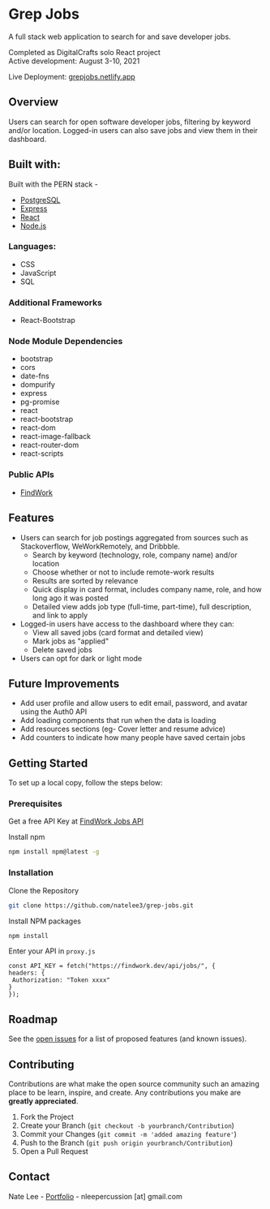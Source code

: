 # Grep Jobs
A full stack web application to search for and save developer jobs. 

Completed as DigitalCrafts solo React project <br/>
Active development: August 3-10, 2021

Live Deployment: [grepjobs.netlify.app](grepjobs.netlify.app)
## Overview
Users can search for open software developer jobs, filtering by keyword and/or location. Logged-in users can also save jobs and view them in their dashboard.
## Built with:
Built with the PERN stack - 
* [PostgreSQL](https://www.postgresql.org/)
* [Express](https://expressjs.com/)
* [React](https://reactjs.org/)
* [Node.js](https://nodejs.org/en/)

### Languages:
- CSS
- JavaScript
- SQL

### Additional Frameworks
- React-Bootstrap

### Node Module Dependencies
- bootstrap 
- cors
- date-fns 
- dompurify
- express
- pg-promise
- react
- react-bootstrap
- react-dom
- react-image-fallback
- react-router-dom
- react-scripts

### Public APIs
- [FindWork](https://findwork.dev)

<!-- ## Screenshots
Desktop
Mobile -->

## Features
* Users can search for job postings aggregated from sources such as Stackoverflow, WeWorkRemotely, and Dribbble. 
   * Search by keyword (technology, role, company name) and/or location
   * Choose whether or not to include remote-work results
   * Results are sorted by relevance 
   * Quick display in card format, includes company name, role, and how long ago it was posted
   * Detailed view adds job type (full-time, part-time), full description, and link to apply
* Logged-in users have access to the dashboard where they can:
   * View all saved jobs (card format and detailed view)
   * Mark jobs as "applied"
   * Delete saved jobs
* Users can opt for dark or light mode

## Future Improvements
* Add user profile and allow users to edit email, password, and avatar using the Auth0 API
* Add loading components that run when the data is loading
* Add resources sections (eg- Cover letter and resume advice)
* Add counters to indicate how many people have saved certain jobs

<!-- GETTING STARTED -->
## Getting Started

To set up a local copy, follow the steps below:

### Prerequisites

Get a free API Key at [FindWork Jobs API](https://findwork.dev/developers/)

Install npm

  ```sh
  npm install npm@latest -g
  ```

### Installation

Clone the Repository

   ```sh
   git clone https://github.com/natelee3/grep-jobs.git
   ```
   
Install NPM packages

   ```sh
   npm install
   ```
   
Enter your API in `proxy.js`

   ```JS
   const API_KEY = fetch("https://findwork.dev/api/jobs/", {
  headers: {
    Authorization: "Token xxxx"
  }
});
   ```


<!-- ROADMAP -->
## Roadmap

See the [open issues](https://github.com/natelee3/grep-jobs/issues) for a list of proposed features (and known issues).



<!-- CONTRIBUTING -->
## Contributing

Contributions are what make the open source community such an amazing place to be learn, inspire, and create. Any contributions you make are **greatly appreciated**.

1. Fork the Project
2. Create your Branch (`git checkout -b yourbranch/Contribution`)
3. Commit your Changes (`git commit -m 'added amazing feature'`)
4. Push to the Branch (`git push origin yourbranch/Contribution`)
5. Open a Pull Request



<!-- CONTACT -->
## Contact
Nate Lee - [Portfolio](https://natelee.dev) - nleepercussion [at] gmail.com

